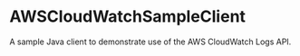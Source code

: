 # AWSCloudWatchSampleClient
A sample Java client to demonstrate use of the AWS CloudWatch Logs API.
